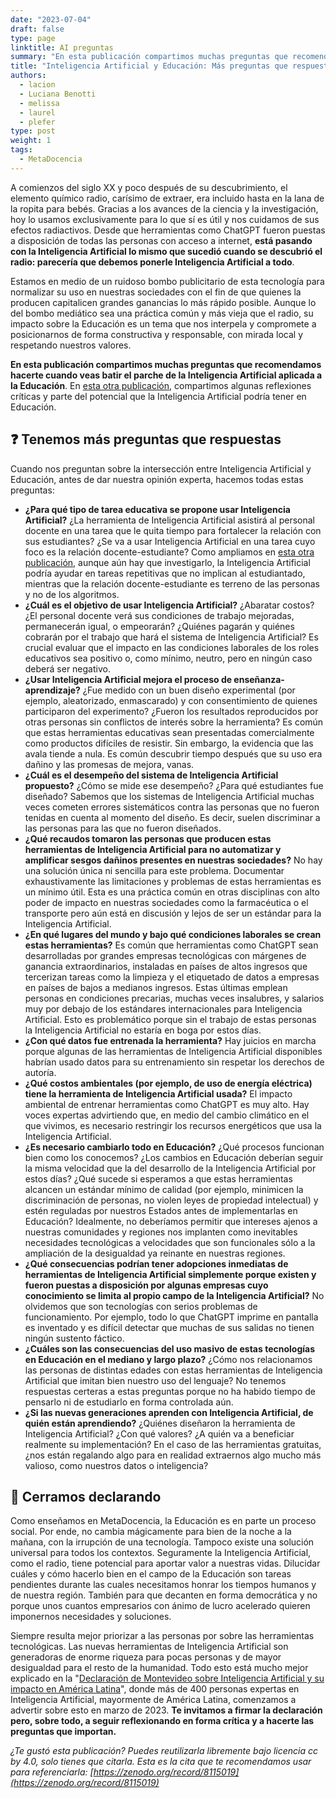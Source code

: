 ```yaml
---
date: "2023-07-04"
draft: false
type: page
linktitle: AI preguntas
summary: "En esta publicación compartimos muchas preguntas que recomendamos hacerte cuando veas batir el parche de la Inteligencia Artificial aplicada a la Educación."
title: "Inteligencia Artificial y Educación: Más preguntas que respuestas"
authors:
  - lacion
  - Luciana Benotti
  - melissa
  - laurel
  - plefer
type: post
weight: 1
tags: 
  - MetaDocencia 
---
```


A comienzos del siglo XX y poco después de su descubrimiento, el elemento químico radio, carísimo de extraer, era incluido hasta en la lana de la ropita para bebés. Gracias a los avances de la ciencia y la investigación, hoy lo usamos exclusivamente para lo que sí es útil y nos cuidamos de sus efectos radiactivos. Desde que herramientas como ChatGPT fueron puestas a disposición de todas las personas con acceso a internet, **está pasando con la Inteligencia Artificial lo mismo que sucedió cuando se descubrió el radio: parecería que debemos ponerle Inteligencia Artificial a todo**.

Estamos en medio de un ruidoso bombo publicitario de esta tecnología para normalizar su uso en nuestras sociedades con el fin de que quienes la producen capitalicen grandes ganancias lo más rápido posible. Aunque lo del bombo mediático sea una práctica común y más vieja que el radio, su impacto sobre la Educación es un tema que nos interpela y compromete a posicionarnos de forma constructiva y responsable, con mirada local y respetando nuestros valores.

**En esta publicación compartimos muchas preguntas que recomendamos hacerte cuando veas batir el parche de la Inteligencia Artificial aplicada a la Educación**. En [esta otra publicación](https://www.metadocencia.org/post/ai-reflexiones/), compartimos algunas reflexiones críticas y parte del potencial que la Inteligencia Artificial podría tener en Educación.

## ❓ Tenemos más preguntas que respuestas
Cuando nos preguntan sobre la intersección entre Inteligencia Artificial y Educación, antes de dar nuestra opinión experta, hacemos todas estas preguntas:
- **¿Para qué tipo de tarea educativa se propone usar Inteligencia Artificial?** ¿La herramienta de Inteligencia Artificial asistirá al personal docente en una tarea que le quita tiempo para fortalecer la relación con sus estudiantes? ¿Se va a usar Inteligencia Artificial en una tarea cuyo foco es la relación docente-estudiante? Como ampliamos en [esta otra publicación](https://www.metadocencia.org/post/ai-reflexiones/), aunque aún hay que investigarlo, la Inteligencia Artificial podría ayudar en tareas repetitivas que no implican al estudiantado, mientras que la relación docente-estudiante es terreno de las personas y no de los algoritmos.
- **¿Cuál es el objetivo de usar Inteligencia Artificial?** ¿Abaratar costos? ¿El personal docente verá sus condiciones de trabajo mejoradas, permanecerán igual, o empeorarán? ¿Quiénes pagarán y quiénes cobrarán por el trabajo que hará el sistema de Inteligencia Artificial? Es crucial evaluar que el impacto en las condiciones laborales de los roles educativos sea positivo o, como mínimo, neutro, pero en ningún caso deberá ser negativo.
- **¿Usar Inteligencia Artificial mejora el proceso de enseñanza-aprendizaje?** ¿Fue medido con un buen diseño experimental (por ejemplo, aleatorizado, enmascarado) y con consentimiento de quienes participaron del experimento? ¿Fueron los resultados reproducidos por otras personas sin conflictos de interés sobre la herramienta? Es común que estas herramientas educativas sean presentadas comercialmente como productos difíciles de resistir. Sin embargo, la evidencia que las avala tiende a nula. Es común descubrir tiempo después que su uso era dañino y las promesas de mejora, vanas.
- **¿Cuál es el desempeño del sistema de Inteligencia Artificial propuesto?** ¿Cómo se mide ese desempeño? ¿Para qué estudiantes fue diseñado? Sabemos que los sistemas de Inteligencia Artificial muchas veces cometen errores sistemáticos contra las personas que no fueron tenidas en cuenta al momento del diseño. Es decir, suelen discriminar a las personas para las que no fueron diseñados.
- **¿Qué recaudos tomaron las personas que producen estas herramientas de Inteligencia Artificial para no automatizar y amplificar sesgos dañinos presentes en nuestras sociedades?** No hay una solución única ni sencilla para este problema. Documentar exhaustivamente las limitaciones y problemas de estas herramientas es un mínimo útil. Esta es una práctica común en otras disciplinas con alto poder de impacto en nuestras sociedades como la farmacéutica o el transporte pero aún está en discusión y lejos de ser un estándar para la Inteligencia Artificial.
- **¿En qué lugares del mundo y bajo qué condiciones laborales se crean estas herramientas?** Es común que herramientas como ChatGPT sean desarrolladas por grandes empresas tecnológicas con márgenes de ganancia extraordinarios, instaladas en países de altos ingresos que tercerizan tareas como la limpieza y el etiquetado de datos a empresas en países de bajos a medianos ingresos. Estas últimas emplean personas en condiciones precarias, muchas veces insalubres, y salarios muy por debajo de los estándares internacionales para Inteligencia Artificial. Esto es problemático porque sin el trabajo de estas personas la Inteligencia Artificial no estaría en boga por estos días.
- **¿Con qué datos fue entrenada la herramienta?** Hay juicios en marcha porque algunas de las herramientas de Inteligencia Artificial disponibles habrían usado datos para su entrenamiento sin respetar los derechos de autoría.
- **¿Qué costos ambientales (por ejemplo, de uso de energía eléctrica) tiene la herramienta de Inteligencia Artificial usada?** El impacto ambiental de entrenar herramientas como ChatGPT es muy alto. Hay voces expertas advirtiendo que, en medio del cambio climático en el que vivimos, es necesario restringir los recursos energéticos que usa la Inteligencia Artificial.
- **¿Es necesario cambiarlo todo en Educación?** ¿Qué procesos funcionan bien como los conocemos? ¿Los cambios en Educación deberían seguir la misma velocidad que la del desarrollo de la Inteligencia Artificial por estos días? ¿Qué sucede si esperamos a que estas herramientas alcancen un estándar mínimo de calidad (por ejemplo, minimicen la discriminación de personas, no violen leyes de propiedad intelectual) y estén reguladas por nuestros Estados antes de implementarlas en Educación? Idealmente, no deberíamos permitir que intereses ajenos a nuestras comunidades y regiones nos implanten como inevitables necesidades tecnológicas a velocidades que son funcionales sólo a la ampliación de la desigualdad ya reinante en nuestras regiones.
- **¿Qué consecuencias podrían tener adopciones inmediatas de herramientas de Inteligencia Artificial simplemente porque existen y fueron puestas a disposición por algunas empresas cuyo conocimiento se limita al propio campo de la Inteligencia Artificial?** No olvidemos que son tecnologías con serios problemas de funcionamiento. Por ejemplo, todo lo que ChatGPT imprime en pantalla es inventado y es difícil detectar que muchas de sus salidas no tienen ningún sustento fáctico.
- **¿Cuáles son las consecuencias del uso masivo de estas tecnologías en Educación en el mediano y largo plazo?** ¿Cómo nos relacionamos las personas de distintas edades con estas herramientas de Inteligencia Artificial que imitan bien nuestro uso del lenguaje? No tenemos respuestas certeras a estas preguntas porque no ha habido tiempo de pensarlo ni de estudiarlo en forma controlada aún.
- **¿Si las nuevas generaciones aprenden con Inteligencia Artificial, de quién están aprendiendo?** ¿Quiénes diseñaron  la herramienta de Inteligencia Artificial? ¿Con qué valores? ¿A quién va a beneficiar realmente su implementación? En el caso de las herramientas gratuitas, ¿nos están regalando algo para en realidad extraernos algo mucho más valioso, como nuestros datos o inteligencia?

## 🥁 Cerramos declarando
Como enseñamos en MetaDocencia, la Educación es en parte un proceso social. Por ende, no cambia mágicamente para bien de la noche a la mañana, con la irrupción de una tecnología. Tampoco existe una solución universal para todos los contextos. Seguramente la Inteligencia Artificial, como el radio, tiene potencial para aportar valor a nuestras vidas. Dilucidar cuáles y cómo hacerlo bien en el campo de la Educación son tareas pendientes durante las cuales necesitamos honrar los tiempos humanos y de nuestra región. También para que decanten en forma democrática y no porque unos cuantos empresarios con ánimo de lucro acelerado quieren imponernos necesidades y soluciones.

Siempre resulta mejor priorizar a las personas por sobre las herramientas tecnológicas. Las nuevas herramientas de Inteligencia Artificial son generadoras de enorme riqueza para pocas personas y de mayor desigualdad para el resto de la humanidad. Todo esto está mucho mejor explicado en la "[Declaración de Montevideo sobre Inteligencia Artificial y su impacto en América Latina](http://tiny.cc/DeclaMVD)", donde más de 400 personas expertas en Inteligencia Artificial, mayormente de América Latina, comenzamos a advertir sobre esto en marzo de 2023. **Te invitamos a firmar la declaración pero, sobre todo, a seguir reflexionando en forma crítica y a hacerte las preguntas que importan.**

*¿Te gustó esta publicación? Puedes reutilizarla libremente bajo licencia cc by 4.0, solo tienes que citarla. Esta es la cita que te recomendamos usar para referenciarla: [https://zenodo.org/record/8115019](https://zenodo.org/record/8115019)*
